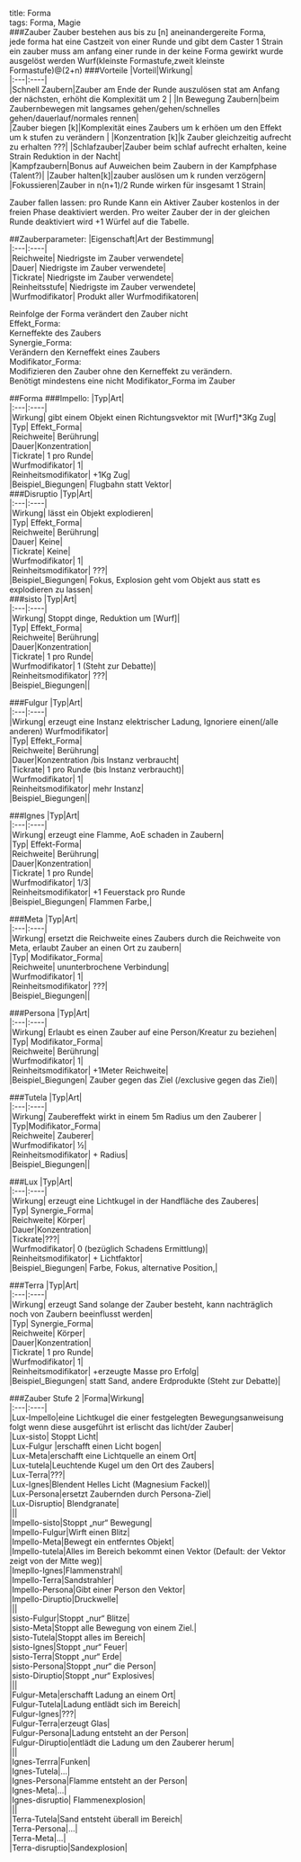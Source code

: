 title: Forma  
tags: Forma, Magie  
###Zauber
Zauber bestehen aus bis zu [n] aneinandergereite Forma,  
jede forma hat eine Castzeit von einer Runde und gibt dem Caster 1 Strain  
ein zauber muss am anfang einer runde in der keine Forma gewirkt wurde ausgelöst werden
Wurf(kleinste Formastufe,zweit kleinste Formastufe)@(2+n)
###Vorteile
|Vorteil|Wirkung|  
|:---|:----|  
|Schnell Zaubern|Zauber am Ende der Runde auszulösen stat am Anfang der nächsten, erhöht die Komplexität um 2 |
|In Bewegung Zaubern|beim Zaubernbewegen mit langsames gehen/gehen/schnelles gehen/dauerlauf/normales rennen|  
|Zauber biegen [k]|Komplexität eines Zaubers um k erhöen um den Effekt um k stufen zu verändern |
|Konzentration [k]|k Zauber gleichzeitig aufrecht zu erhalten ???|
|Schlafzauber|Zauber beim schlaf aufrecht erhalten, keine Strain Reduktion in der Nacht|  
|Kampfzaubern|Bonus auf Auweichen beim Zaubern in der Kampfphase (Talent?)|
|Zauber halten[k]|zauber auslösen um k runden verzögern| 
|Fokussieren|Zauber in n(n+1)/2 Runde wirken für insgesamt 1 Strain|  
  
Zauber fallen lassen: pro Runde Kann ein Aktiver Zauber kostenlos in der freien Phase deaktiviert werden. Pro weiter Zauber der in der gleichen Runde deaktiviert wird +1 Würfel auf die Tabelle. 
  
##Zauberparameter:
|Eigenschaft|Art der Bestimmung|  
|:---|:----|  
|Reichweite| Niedrigste im Zauber verwendete|  
|Dauer| Niedrigste im Zauber verwendete|  
|Tickrate| Niedrigste im Zauber verwendete|  
|Reinheitsstufe| Niedrigste im Zauber verwendete|  
|Wurfmodifikator| Produkt aller Wurfmodifikatoren|  
  
Reinfolge der Forma verändert den Zauber nicht  
Effekt_Forma:  
Kerneffekte des Zaubers  
Synergie_Forma:  
Verändern den Kerneffekt eines Zaubers  
Modifikator_Forma:    
Modifizieren den Zauber ohne den Kerneffekt zu verändern.     
Benötigt mindestens eine nicht Modifikator_Forma im Zauber 
   
##Forma
###Impello:
|Typ|Art|  
|:---|:----|  
|Wirkung| gibt einem Objekt einen Richtungsvektor mit [Wurf]*3Kg Zug|  
|Typ| Effekt_Forma|  
|Reichweite| Berührung|  
|Dauer|Konzentration|  
|Tickrate| 1 pro Runde|  
|Wurfmodifikator| 1|  
|Reinheitsmodifikator| +1Kg Zug|  
|Beispiel_Biegungen| Flugbahn statt Vektor|  
###Disruptio
|Typ|Art|  
|:---|:----|  
|Wirkung|  lässt ein Objekt explodieren|  
|Typ| Effekt_Forma|  
|Reichweite| Berührung|  
|Dauer| Keine|  
|Tickrate| Keine|  
|Wurfmodifikator| 1|  
|Reinheitsmodifikator| ???|  
|Beispiel_Biegungen| Fokus, Explosion geht vom Objekt aus statt es explodieren zu lassen|  
###sisto
|Typ|Art|  
|:---|:----|  
|Wirkung|  Stoppt dinge, Reduktion um [Wurf]|  
|Typ| Effekt_Forma|  
|Reichweite| Berührung|  
|Dauer|Konzentration|  
|Tickrate| 1 pro Runde|  
|Wurfmodifikator| 1 (Steht zur Debatte)|  
|Reinheitsmodifikator| ???|  
|Beispiel_Biegungen||  
   
###Fulgur
|Typ|Art|  
|:---|:----|  
|Wirkung|  erzeugt eine Instanz elektrischer Ladung, Ignoriere einen(/alle anderen) Wurfmodifikator|  
|Typ| Effekt_Forma|  
|Reichweite| Berührung|  
|Dauer|Konzentration /bis Instanz verbraucht|  
|Tickrate| 1 pro Runde (bis Instanz verbraucht)|  
|Wurfmodifikator| 1|  
|Reinheitsmodifikator|  mehr Instanz|  
|Beispiel_Biegungen||   
  
###Ignes
|Typ|Art|  
|:---|:----|  
|Wirkung|  erzeugt eine Flamme, AoE schaden in Zaubern|  
|Typ| Effekt-Forma|  
|Reichweite| Berührung|  
|Dauer|Konzentration|  
|Tickrate| 1 pro Runde|  
|Wurfmodifikator| 1/3|  
|Reinheitsmodifikator|  +1 Feuerstack pro Runde  
|Beispiel_Biegungen| Flammen Farbe,|  
  
    
###Meta
|Typ|Art|  
|:---|:----|  
|Wirkung|  ersetzt die Reichweite eines Zaubers durch die Reichweite von Meta, erlaubt Zauber an einen Ort zu zaubern|  
|Typ| Modifikator_Forma|  
|Reichweite| ununterbrochene Verbindung|  
|Wurfmodifikator| 1|  
|Reinheitsmodifikator| ???|  
|Beispiel_Biegungen||  
  
###Persona
|Typ|Art|  
|:---|:----|  
|Wirkung|  Erlaubt es einen Zauber auf eine Person/Kreatur zu beziehen|  
|Typ| Modifikator_Forma|  
|Reichweite| Berührung|  
|Wurfmodifikator| 1|  
|Reinheitsmodifikator|  +1Meter Reichweite|  
|Beispiel_Biegungen| Zauber gegen das Ziel (/exclusive gegen das Ziel)|  
  
###Tutela
|Typ|Art|  
|:---|:----|  
|Wirkung|  Zaubereffekt wirkt in einem 5m Radius um den Zauberer  |
|Typ|Modifikator_Forma|  
|Reichweite| Zauberer|  
|Wurfmodifikator| ½|  
|Reinheitsmodifikator| + Radius|  
|Beispiel_Biegungen||   

###Lux
|Typ|Art|  
|:---|:----|  
|Wirkung|  erzeugt eine Lichtkugel in der Handfläche des Zauberes|  
|Typ| Synergie_Forma|  
|Reichweite| Körper|  
|Dauer|Konzentration|  
|Tickrate|???|  
|Wurfmodifikator| 0 (bezüglich Schadens Ermittlung)|  
|Reinheitsmodifikator|  + Lichtfaktor|  
|Beispiel_Biegungen| Farbe, Fokus, alternative Position,|   
  
###Terra
|Typ|Art|  
|:---|:----|  
|Wirkung|  erzeugt Sand solange der Zauber besteht, kann nachträglich noch von Zaubern beeinflusst  werden|  
|Typ| Synergie_Forma|  
|Reichweite| Körper|  
|Dauer|Konzentration|  
|Tickrate| 1 pro Runde|  
|Wurfmodifikator| 1|  
|Reinheitsmodifikator| +erzeugte Masse pro Erfolg|  
|Beispiel_Biegungen| statt Sand, andere Erdprodukte (Steht zur Debatte)|  
  
###Zauber Stufe 2
|Forma|Wirkung|  
|:---|:----|     
|Lux-Impello|eine Lichtkugel die einer festgelegten Bewegungsanweisung folgt wenn diese  			ausgeführt ist erlischt das licht/der Zauber|  
|Lux-sisto| Stoppt Licht|  
|Lux-Fulgur |erschafft einen Licht bogen|  
|Lux-Meta|erschafft eine Lichtquelle an einem Ort|  
|Lux-tutela|Leuchtende Kugel um den Ort des Zaubers|  
|Lux-Terra|???|  
|Lux-Ignes|Blendent Helles Licht (Magnesium Fackel)|  
|Lux-Persona|ersetzt Zaubernden durch Persona-Ziel|  
|Lux-Disruptio|	Blendgranate|  
|||  
|Impello-sisto|Stoppt „nur“ Bewegung|  
|Impello-Fulgur|Wirft einen Blitz|  
|Impello-Meta|Bewegt ein entferntes Objekt|  
|Impello-tutela|Alles im Bereich bekommt einen Vektor (Default: der Vektor zeigt von der Mitte weg)|  
|Imepllo-Ignes|Flammenstrahl|  
|Impello-Terra|Sandstrahler|  
|Impello-Persona|Gibt einer Person den Vektor|  
|Impello-Diruptio|Druckwelle|  
|||  
|sisto-Fulgur|Stoppt „nur“ Blitze|   
|sisto-Meta|Stoppt alle Bewegung von einem Ziel.|  
|sisto-Tutela|Stoppt alles im Bereich|  
|sisto-Ignes|Stoppt „nur“ Feuer|  
|sisto-Terra|Stoppt „nur“ Erde|  
|sisto-Persona|Stoppt „nur“ die Person|  
|sisto-Diruptio|Stoppt „nur“ Explosives|  
|||  
|Fulgur-Meta|erschafft Ladung an einem Ort|  
|Fulgur-Tutela|Ladung entlädt sich im Bereich|  
|Fulgur-Ignes|???|  
|Fulgur-Terra|erzeugt Glas|  
|Fulgur-Persona|Ladung entsteht an der Person|  
|Fulgur-Diruptio|entlädt die Ladung um den Zauberer herum|  
|||  
|Ignes-Terrra|Funken|  
|Ignes-Tutela|...|  
|Ignes-Persona|Flamme entsteht an der Person|  
|Ignes-Meta|...|  
|Ignes-disruptio| Flammenexplosion|  
|||  
|Terra-Tutela|Sand entsteht überall im Bereich|  
|Terra-Persona|…|  
|Terra-Meta|...|  
|Terra-disruptio|Sandexplosion|  